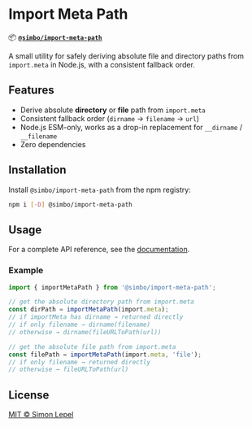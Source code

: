 # Import Meta Path

📦
[**`@simbo/import-meta-path`**](https://npmjs.com/package/@simbo/import-meta-path)

A small utility for safely deriving absolute file and directory paths from
`import.meta` in Node.js, with a consistent fallback order.

## Features

- Derive absolute **directory** or **file** path from `import.meta`
- Consistent fallback order (`dirname` → `filename` → `url`)
- Node.js ESM-only, works as a drop-in replacement for `__dirname` /
  `__filename`
- Zero dependencies

## Installation

Install `@simbo/import-meta-path` from the npm registry:

```bash
npm i [-D] @simbo/import-meta-path
```

## Usage

For a complete API reference, see the
[documentation](https://simbo.codes/packages/modules/_simbo_import-meta-path/).

### Example

```ts
import { importMetaPath } from '@simbo/import-meta-path';

// get the absolute directory path from import.meta
const dirPath = importMetaPath(import.meta);
// if importMeta has dirname → returned directly
// if only filename → dirname(filename)
// otherwise → dirname(fileURLToPath(url))

// get the absolute file path from import.meta
const filePath = importMetaPath(import.meta, 'file');
// if only filename → returned directly
// otherwise → fileURLToPath(url)
```

## License

[MIT © Simon Lepel](http://simbo.mit-license.org/2025/)
